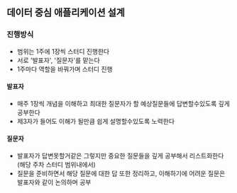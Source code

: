 ## 데이터 중심 애플리케이션 설계

### 진행방식
- 범위는 1주에 1장씩 스터디 진행한다
- 서로 '발표자', '질문자'를 맡는다
- 1주마다 역할을 바꿔가며 스터디 진행

#### 발표자
- 매주 1장씩 개념을 이해하고 최대한 질문자가 할 예상질문들에 답변할수있도록 깊게 공부한다
- 제3자가 들어도 이해가 될만큼 쉽게 설명할수있도록 노력한다

#### 질문자
- 발표자가 답변못할거같은 그렇지만 중요한 질문들을 깊게 공부해서 리스트화한다(해당 주차 스터디 범위내에서)
- 질문을 준비하면서 해당 질문에 대한 답 또한 정리하고, 이해하기에 어려운 질문은 발표자와 같이 논의하며 공부
